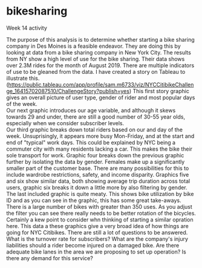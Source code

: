 # bikesharing
Week 14 activity

The purpose of this analysis is to determine whether starting a bike sharing company in Des Moines is a feasible endeavor.  They are doing this by looking at data from a bike sharing company in New York City.
The results from NY show a high level of use for the bike sharing. Their data shows over 2.3M rides for the month of August 2019.  There are multiple indicators of use to be gleaned from the data. I have created a story on Tableau to illustrate this. (https://public.tableau.com/app/profile/sam.m6733/viz/NYCCitibikeChallenge_16415702087510/ChallengeStory?publish=yes) 
This first story graphic gives an overall picture of user type, gender of rider and most popular days of the week.  
Our next graphic introduces our age variable, and although it skews towards 29 and under, there are still a good number of 30-55 year olds, especially when we consider subscriber levels.  
Our third graphic breaks down total riders based on our and day of the week.  Unsuprisingly, it appears more busy Mon-Friday, and at the start and end of "typical" work days.  This could be explained by NYC being a commuter city with many residents lacking a car.  This makes the bike their sole transport for work. 
Graphic four breaks down the previous graphic further by isolating the data by gender.  Females make up a significantly smaller part of the customer base. There are many possibilities for this to include wardrobe restrictions, safety, and income disparity.
Graphics five and six show similar data, both showing average trip duration across total users, graphic six breaks it down a little more by also filtering by gender.
The last included graphic is quite meaty.  This shows bike utilization by bike ID and as you can see in the graphic, this has some great take-aways.  There is a large number of bikes with greater than 350 uses.  As you adjust the filter you can see there really needs to be better rotation of the bicycles.  Certainly a kew point to consider whn thinking of starting a similar opration here.
This data a these graphics give a very broad idea of how things are going for NYC Citibikes.  There are still a lot of questions to be answered.  What is the turnover rate for subscribers? What are the company's injury liabilities should a rider become injured on a damaged bike.  Are there adequate bike lanes in the area we are proposing to set up operation? Is there any demand for this service?
